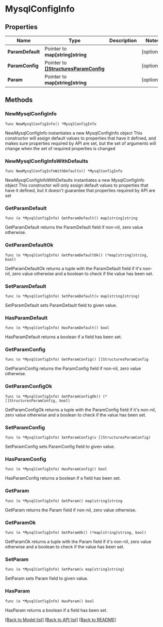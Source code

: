 # MysqlConfigInfo

## Properties

Name | Type | Description | Notes
------------ | ------------- | ------------- | -------------
**ParamDefault** | Pointer to **map[string]string** |  | [optional] 
**ParamConfig** | Pointer to [**[]StructuresParamConfig**](StructuresParamConfig.md) |  | [optional] 
**Param** | Pointer to **map[string]string** |  | [optional] 

## Methods

### NewMysqlConfigInfo

`func NewMysqlConfigInfo() *MysqlConfigInfo`

NewMysqlConfigInfo instantiates a new MysqlConfigInfo object
This constructor will assign default values to properties that have it defined,
and makes sure properties required by API are set, but the set of arguments
will change when the set of required properties is changed

### NewMysqlConfigInfoWithDefaults

`func NewMysqlConfigInfoWithDefaults() *MysqlConfigInfo`

NewMysqlConfigInfoWithDefaults instantiates a new MysqlConfigInfo object
This constructor will only assign default values to properties that have it defined,
but it doesn't guarantee that properties required by API are set

### GetParamDefault

`func (o *MysqlConfigInfo) GetParamDefault() map[string]string`

GetParamDefault returns the ParamDefault field if non-nil, zero value otherwise.

### GetParamDefaultOk

`func (o *MysqlConfigInfo) GetParamDefaultOk() (*map[string]string, bool)`

GetParamDefaultOk returns a tuple with the ParamDefault field if it's non-nil, zero value otherwise
and a boolean to check if the value has been set.

### SetParamDefault

`func (o *MysqlConfigInfo) SetParamDefault(v map[string]string)`

SetParamDefault sets ParamDefault field to given value.

### HasParamDefault

`func (o *MysqlConfigInfo) HasParamDefault() bool`

HasParamDefault returns a boolean if a field has been set.

### GetParamConfig

`func (o *MysqlConfigInfo) GetParamConfig() []StructuresParamConfig`

GetParamConfig returns the ParamConfig field if non-nil, zero value otherwise.

### GetParamConfigOk

`func (o *MysqlConfigInfo) GetParamConfigOk() (*[]StructuresParamConfig, bool)`

GetParamConfigOk returns a tuple with the ParamConfig field if it's non-nil, zero value otherwise
and a boolean to check if the value has been set.

### SetParamConfig

`func (o *MysqlConfigInfo) SetParamConfig(v []StructuresParamConfig)`

SetParamConfig sets ParamConfig field to given value.

### HasParamConfig

`func (o *MysqlConfigInfo) HasParamConfig() bool`

HasParamConfig returns a boolean if a field has been set.

### GetParam

`func (o *MysqlConfigInfo) GetParam() map[string]string`

GetParam returns the Param field if non-nil, zero value otherwise.

### GetParamOk

`func (o *MysqlConfigInfo) GetParamOk() (*map[string]string, bool)`

GetParamOk returns a tuple with the Param field if it's non-nil, zero value otherwise
and a boolean to check if the value has been set.

### SetParam

`func (o *MysqlConfigInfo) SetParam(v map[string]string)`

SetParam sets Param field to given value.

### HasParam

`func (o *MysqlConfigInfo) HasParam() bool`

HasParam returns a boolean if a field has been set.


[[Back to Model list]](../README.md#documentation-for-models) [[Back to API list]](../README.md#documentation-for-api-endpoints) [[Back to README]](../README.md)


